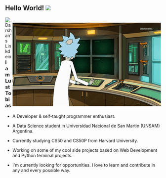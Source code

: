 ## Hello World! <img src="https://raw.githubusercontent.com/iampavangandhi/iampavangandhi/master/gifs/Hi.gif" width="26px"></h2>

<a href="https://www.linkedin.com/in/tobias-lust/">
  <img align="left" alt="Darshan's Linkdein" width="22px" src="https://cdn.jsdelivr.net/npm/simple-icons@v3/icons/linkedin.svg" />
</a>

<br />
<img align="right" alt="GIF" src="https://github.com/darshan-jain/darshan-jain/blob/master/rick.gif" />

### I am Lust Tobias
- A Developer & self-taught programmer enthusiast.

- A Data Science student in
  Universidad Nacional de San Martin (UNSAM) Argentina. 

- Currently studying CS50 and CS50P from Harvard University.

- Working on some of my cool side projects based on
  Web Development and Python terminal projects.

- I'm currently looking for opportunities.
  I love to learn and contribute in any and every possible way.

